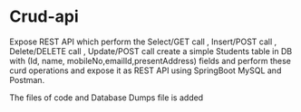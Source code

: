 # Crud-api

Expose REST API which perform the Select/GET call , Insert/POST call , Delete/DELETE call , Update/POST call create a simple Students table in DB with (Id, name, mobileNo,emailId,presentAddress) fields and perform these curd operations and expose it as REST API using SpringBoot MySQL and Postman.

The files of code and Database Dumps file is added
